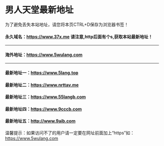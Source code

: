 # 男人天堂最新地址
为了避免丢失本站地址，请您将本页CTRL+D保存为浏览器书签！
#### 永久域名：https://www.37x.me 请注意,http后面有个s,获取本站最新地址！
--------------------------------------------------------------------------
#### 海外地址：https://www.5wulang.com
--------------------------------
#### 最新地址一：https://www.5lang.top
#### 最新地址二：https://www.nrttav.me
#### 最新地址三：https://www.55langb.com
#### 最新地址四：https://www.9cccb.com
#### 最新地址五：http://www.9aib.com

温馨提示：如果访问不了的用户请一定要在网址前面加上“https”如：https://www.5wulang.com

